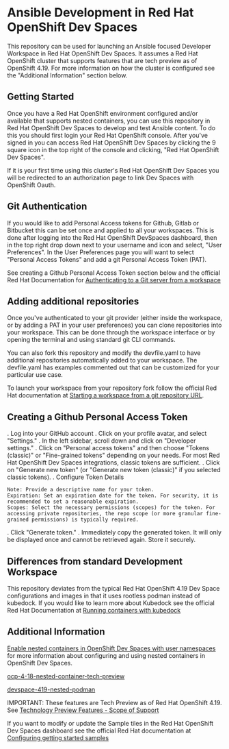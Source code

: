 # Ansible Development in Red Hat OpenShift Dev Spaces

This repository can be used for launching an Ansible focused Developer Workspace in Red Hat OpenShift Dev Spaces. It assumes a Red Hat OpenShift cluster that supports features that are tech preview as of OpenShift 4.19. For more information on how the cluster is configured see the "Additional Information" section below.

## Getting Started

Once you have a Red Hat OpenShift environment configured and/or available that supports nested containers, you can use this repository in Red Hat OpenShift Dev Spaces to develop and test Ansible content. To do this you should first login your Red Hat OpenShift console. After you've signed in you can access Red Hat OpenShift Dev Spaces by clicking the 9 square icon in the top right of the console and clicking, "Red Hat OpenShift Dev Spaces".

If it is your first time using this cluster's Red Hat OpenShift Dev Spaces you will be redirected to an authorization page to link Dev Spaces with OpenShift Oauth.

## Git Authentication

If you would like to add Personal Access tokens for Github, Gitlab or Bitbucket this can be set once and applied to all your workspaces. This is done after logging into the Red Hat OpenShift DevSpaces dashboard, then in the top right drop down next to your username and icon and select, "User Preferences". In the User Preferences page you will want to select "Personal Access Tokens" and add a git Personal Access Token (PAT).

See creating a Github Personal Access Token section below and the official Red Hat Documentation for [Authenticating to a Git server from a workspace](https://docs.redhat.com/en/documentation/red_hat_openshift_dev_spaces/3.23/html/user_guide/getting-started-with-devspaces#authenticating-to-a-git-server-from-a-workspace)

## Adding additional repositories

Once you've authenticated to your git provider (either inside the workspace, or by adding a PAT in your user preferences) you can clone repositories into your workspace. This can be done through the workspace interface or by opening the terminal and using standard git CLI commands.

You can also fork this repository and modify the devfile.yaml to have additional repositories automatically added to your workspace. The devfile.yaml has examples commented out that can be customized for your particular use case.

To launch your workspace from your repository fork follow the official Red Hat documentation at [Starting a workspace from a git repository URL](https://docs.redhat.com/en/documentation/red_hat_openshift_dev_spaces/3.23/html/user_guide/getting-started-with-devspaces#starting-a-workspace-from-a-git-repository-url).

## Creating a Github Personal Access Token

. Log into your GitHub account
. Click on your profile avatar, and select "Settings."
. In the left sidebar, scroll down and click on "Developer settings."
. Click on "Personal access tokens" and then choose "Tokens (classic)" or "Fine-grained tokens" depending on your needs. For most Red Hat OpenShift Dev Spaces integrations, classic tokens are sufficient.
. Click on "Generate new token" (or "Generate new token (classic)" if you selected classic tokens).
. Configure Token Details

    Note: Provide a descriptive name for your token.
    Expiration: Set an expiration date for the token. For security, it is recommended to set a reasonable expiration.
    Scopes: Select the necessary permissions (scopes) for the token. For accessing private repositories, the repo scope (or more granular fine-grained permissions) is typically required.

. Click "Generate token."
. Immediately copy the generated token. It will only be displayed once and cannot be retrieved again. Store it securely.

## Differences from standard Development Workspace

This repository deviates from the typical Red Hat OpenShift 4.19 Dev Space configurations and images in that it uses rootless podman instead of kubedock. If you would like to learn more about Kubedock see the official Red Hat Documentation at [Running containers with kubedock](https://docs.redhat.com/en/documentation/red_hat_openshift_dev_spaces/3.23/html/user_guide/getting-started-with-devspaces#authenticating-to-a-git-server-from-a-workspace)

## Additional Information

[Enable nested containers in OpenShift Dev Spaces with user namespaces](https://developers.redhat.com/articles/2024/12/02/enable-nested-containers-openshift-dev-spaces-user-namespaces) for more information about configuring and using nested containers in OpenShift Dev Spaces.

[ocp-4-18-nested-container-tech-preview](https://github.com/cgruver/ocp-4-18-nested-container-tech-preview)

[devspace-419-nested-podman](https://github.com/jeffcpullen/devspace-419-nested-podman)

IMPORTANT: These features are Tech Preview as of Red Hat OpenShift 4.19. See [Technology Preview Features - Scope of Support](https://access.redhat.com/support/offerings/techpreview)

If you want to modify or update the Sample tiles in the Red Hat OpenShift Dev Spaces dashboard see the official Red Hat documentation at [Configuring getting started samples](https://docs.redhat.com/en/documentation/red_hat_openshift_dev_spaces/3.23/html/administration_guide/configuring-devspaces#configuring-getting-started-samples)
